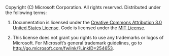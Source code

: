 Copyright (C) Microsoft Corporation. All rights reserved. Distributed under the following terms:

1.	Documentation is licensed under the [Creative Commons Attribution 3.0 United States License](http://creativecommons.org/licenses/by/3.0/us/legalcode). Code is licensed under the [MIT License](http://opensource.org/licenses/MIT).

2.	This license does not grant you rights to use any trademarks or logos of Microsoft. For Microsoft’s general trademark guidelines, go to http://go.microsoft.com/fwlink/?LinkID=254653.

